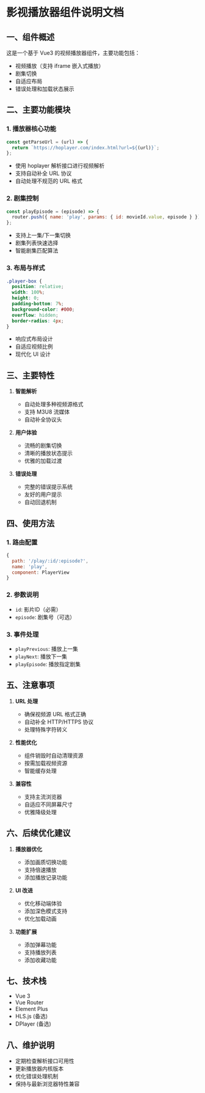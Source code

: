# 影视播放器组件说明文档

## 一、组件概述

这是一个基于 Vue3 的视频播放器组件，主要功能包括：
- 视频播放（支持 iframe 嵌入式播放）
- 剧集切换
- 自适应布局
- 错误处理和加载状态展示

## 二、主要功能模块

### 1. 播放器核心功能
```js
const getParseUrl = (url) => {
  return `https://hoplayer.com/index.html?url=${(url)}`;
};
```
- 使用 hoplayer 解析接口进行视频解析
- 支持自动补全 URL 协议
- 自动处理不规范的 URL 格式

### 2. 剧集控制
```js
const playEpisode = (episode) => {
  router.push({ name: 'play', params: { id: movieId.value, episode } });
};
```
- 支持上一集/下一集切换
- 剧集列表快速选择
- 智能剧集匹配算法

### 3. 布局与样式
```css
.player-box {
  position: relative;
  width: 100%;
  height: 0;
  padding-bottom: 7%;
  background-color: #000;
  overflow: hidden;
  border-radius: 4px;
}
```
- 响应式布局设计
- 自适应视频比例
- 现代化 UI 设计

## 三、主要特性

1. **智能解析**
   - 自动处理多种视频源格式
   - 支持 M3U8 流媒体
   - 自动补全协议头

2. **用户体验**
   - 流畅的剧集切换
   - 清晰的播放状态提示
   - 优雅的加载过渡

3. **错误处理**
   - 完整的错误提示系统
   - 友好的用户提示
   - 自动回退机制

## 四、使用方法

### 1. 路由配置
```js
{
  path: '/play/:id/:episode?',
  name: 'play',
  component: PlayerView
}
```

### 2. 参数说明
- `id`: 影片ID（必需）
- `episode`: 剧集号（可选）

### 3. 事件处理
- `playPrevious`: 播放上一集
- `playNext`: 播放下一集
- `playEpisode`: 播放指定剧集

## 五、注意事项

1. **URL 处理**
   - 确保视频源 URL 格式正确
   - 自动补全 HTTP/HTTPS 协议
   - 处理特殊字符转义

2. **性能优化**
   - 组件销毁时自动清理资源
   - 按需加载视频资源
   - 智能缓存处理

3. **兼容性**
   - 支持主流浏览器
   - 自适应不同屏幕尺寸
   - 优雅降级处理

## 六、后续优化建议

1. **播放器优化**
   - 添加画质切换功能
   - 支持倍速播放
   - 添加播放记录功能

2. **UI 改进**
   - 优化移动端体验
   - 添加深色模式支持
   - 优化加载动画

3. **功能扩展**
   - 添加弹幕功能
   - 支持播放列表
   - 添加收藏功能

## 七、技术栈

- Vue 3
- Vue Router
- Element Plus
- HLS.js (备选)
- DPlayer (备选)

## 八、维护说明

- 定期检查解析接口可用性
- 更新播放器内核版本
- 优化错误处理机制
- 保持与最新浏览器特性兼容

